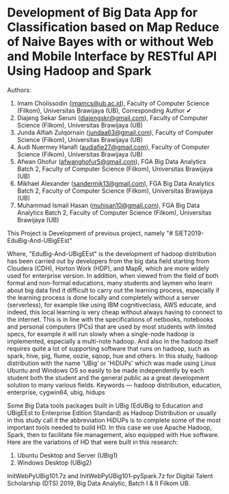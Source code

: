 # Development of Big Data App for Classification based on Map Reduce of Naive Bayes with or without Web and Mobile Interface by RESTful API Using Hadoop and Spark

Authors:
1. Imam Cholissodin (imamcs@ub.ac.id), Faculty of Computer Science (Filkom), Universitas Brawijaya (UB), Corresponding Author ✔
2. Diajeng Sekar Seruni (diajengskr@gmail.com), Faculty of Computer Science (Filkom), Universitas Brawijaya (UB)
3. Junda Alfiah Zulqornain (jundaa63@gmail.com), Faculty of Computer Science (Filkom), Universitas Brawijaya (UB)
4. Audi Nuermey Hanafi (audiafie27@gmail.com), Faculty of Computer Science (Filkom), Universitas Brawijaya (UB)
5. Afwan Ghofur (afwanghofur5@gmail.com), FGA Big Data Analytics Batch 2, Faculty of Computer Science (Filkom), Universitas Brawijaya (UB)
6. Mikhael Alexander (sandermik13@gmail.com), FGA Big Data Analytics Batch 2, Faculty of Computer Science (Filkom), Universitas Brawijaya (UB)
7. Muhammad Ismail Hasan (muhisan10@gmail.com), FGA Big Data Analytics Batch 2, Faculty of Computer Science (Filkom), Universitas Brawijaya (UB)

This Project is Development of previous project, namely "# SIET2019-EduBig-And-UBigEEst"

Where, "EduBig-And-UBigEEst" is the development of hadoop distribution has been carried out by developers from the big data field starting from Cloudera (CDH), Horton Work (HDP), and MapR, which are more widely used for enterprise version. In addition, when viewed from the field of both formal and non-formal educations, many students and laymen who learn about big data find it difficult to carry out the learning process, especially if the learning process is done locally and completely without a server (serverless), for example like using IBM cognitiveclass, AWS educate, and indeed, this local learning is very cheap without always having to connect to the internet. This is in line with the specifications of netbooks, notebooks and personal computers (PCs) that are used by most students with limited specs, for example it will run slowly when a single-node hadoop is implemented, especially a multi-note hadoop. And also in the hadoop itself requires quite a lot of supporting software that runs on hadoop, such as spark, hive, pig, flume, oozie, sqoop, hue and others. In this study, hadoop distribution with the name ’UBig’ or 'HiDUPs' which was made using Linux Ubuntu and Windows OS so easily to be made independently by each student both the student and the general public as a great development solution to many various fields.
Keywords — hadoop distribution, education, enterprise, cygwin64, ubig, hidups

Some Big Data tools packages built in UBig (EdUBig to Education and UBigEEst to Enterprise Edition Standard) as Hadoop Distribution or usually in this study call it the abbreviation HiDUPs is to complete some of the most important tools needed to build HD. In this case we use Apache Hadoop, Spark, then to facilitate file management, also equipped with Hue software. Here are the variations of HD that were built in this research:
1. Ubuntu Desktop and Server (UBig1)
2. Windows Desktop (UBig2)

InitWebPyUBig101.7z and InitWebPyUBig101-pySpark.7z for Digital Talent Scholarship (DTS) 2019, Big Data Analytic, Batch I & II Filkom UB.
